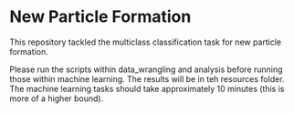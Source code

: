 # New Particle Formation

This repository tackled the multiclass classification task for new particle formation.

Please run the scripts within data\_wrangling and analysis before running those within machine learning. The results will be in teh resources folder. The machine learning tasks should take approximately 10 minutes (this is more of a higher bound).
